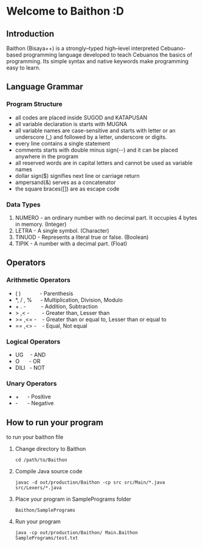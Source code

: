 # Welcome to Baithon :D

## Introduction
Baithon (Bisaya++) is a strongly–typed high–level interpreted Cebuano-based programming language developed to teach Cebuanos
the basics of programming. Its simple syntax and native keywords make programming easy to learn.

## Language Grammar
### Program Structure
- all codes are placed inside SUGOD and KATAPUSAN
- all variable declaration is starts with MUGNA
- all variable names are case-sensitive and starts with letter or an underscore (_) and followed by a letter,
  underscore or digits.
- every line contains a single statement
- comments starts with double minus sign(--) and it can be placed anywhere in the program
- all reserved words are in capital letters and cannot be used as variable names
- dollar sign($) signifies next line or carriage return
- ampersand(&) serves as a concatenator
- the square braces([]) are as escape code
### Data Types
1. NUMERO - an ordinary number with no decimal part. It occupies 4 bytes in memory. (Integer)
2. LETRA - A single symbol. (Character)
3. TINUOD - Represents a literal true or false. (Boolean)
4. TIPIK - A number with a decimal part. (Float)

## Operators
### Arithmetic Operators
- ( ) &emsp;&emsp;&emsp; - Parenthesis
- *, / , % &emsp; - Multiplication, Division, Modulo
- \+ . - &nbsp;&emsp;&emsp; - Addition, Subtraction
- \> ,< - &emsp;&ensp;&nbsp; - Greater than, Lesser than
- \>= ,<= - &ensp; - Greater than or equal to, Lesser than or equal to
- == ,<> - &ensp; - Equal, Not equal

### Logical Operators
- UG &emsp;- AND
- O &emsp;&ensp;- OR
- DILI &nbsp; - NOT

### Unary Operators
- \+ &emsp; - Positive
- \-&emsp;&ensp; - Negative

## How to run your program
to run your baithon file

1. Change directory to Baithon
   ```
   cd /path/to/Baithon
   ```

2. Compile Java source code
   ```
   javac -d out/production/Baithon -cp src src/Main/*.java src/Lexers/*.java
   ```
3. Place your program in SamplePrograms folder
   ```
   Baithon/SamplePrograms
   ```
4. Run your program
   ```
   java -cp out/production/Baithon/ Main.Baithon SamplePrograms/test.txt

   ```